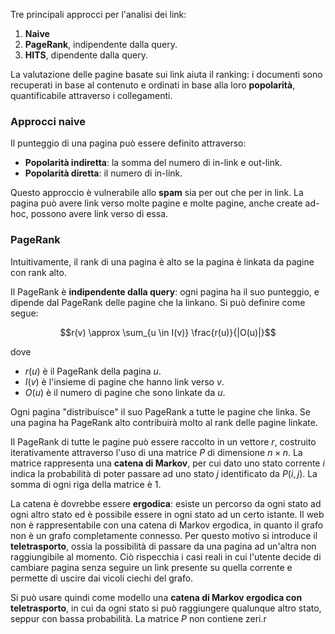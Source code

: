 Tre principali approcci per l'analisi dei link:
1. **Naive**
2. **PageRank**, indipendente dalla query.
3. **HITS**, dipendente dalla query.

La valutazione delle pagine basate sui link aiuta il ranking: i documenti sono recuperati in base al contenuto e ordinati in base alla loro **popolarità**, quantificabile attraverso i collegamenti.

### Approcci naive
Il punteggio di una pagina può essere definito attraverso:
- **Popolarità indiretta**: la somma del numero di in-link e out-link.
- **Popolarità diretta**: il numero di in-link.

Questo approccio è vulnerabile allo **spam** sia per out che per in link. La pagina può avere link verso molte pagine e molte pagine, anche create ad-hoc, possono avere link verso di essa.

### PageRank

Intuitivamente, il rank di una pagina è alto se la pagina è linkata da pagine con rank alto. 

Il PageRank è **indipendente dalla query**: ogni pagina ha il suo punteggio, e dipende dal PageRank delle pagine che la linkano. 
Si può definire come segue:

$$r(v) \approx \sum_{u \in I(v)} \frac{r(u)}{|O(u)|}$$

dove
- $r(u)$ è il PageRank della pagina $u$.
- $I(v)$ è l'insieme di pagine che hanno link verso $v$.
- $O(u)$ è il numero di pagine che sono linkate da $u$.

Ogni pagina "distribuisce" il suo PageRank a tutte le pagine che linka. Se una pagina ha PageRank alto contribuirà molto al rank delle pagine linkate.

Il PageRank di tutte le pagine può essere raccolto in un vettore $r$, costruito iterativamente attraverso l'uso di una matrice $P$ di dimensione $n \times n$. 
La matrice rappresenta una **catena di Markov**, per cui dato uno stato corrente $i$ indica la probabilità di poter passare ad uno stato  $j$ identificato da $P(i,j)$. La somma di ogni riga della matrice è $1$.

La catena è dovrebbe essere **ergodica**: esiste un percorso da ogni stato ad ogni altro stato ed è possibile essere in ogni stato ad un certo istante. 
Il web non è rappresentabile con una catena di Markov ergodica, in quanto il grafo non è un grafo completamente connesso. 
Per questo motivo si introduce il **teletrasporto**, ossia la possibilità di passare da una pagina ad un'altra non raggiungibile al momento. Ciò rispecchia i casi reali in cui l'utente decide di cambiare pagina senza seguire un link presente su quella corrente e permette di uscire dai vicoli ciechi del grafo.

Si può usare quindi come modello una **catena di Markov ergodica con teletrasporto**, in cui da ogni stato si può raggiungere qualunque altro stato, seppur con bassa probabilità. La matrice $P$ non contiene zeri.r

